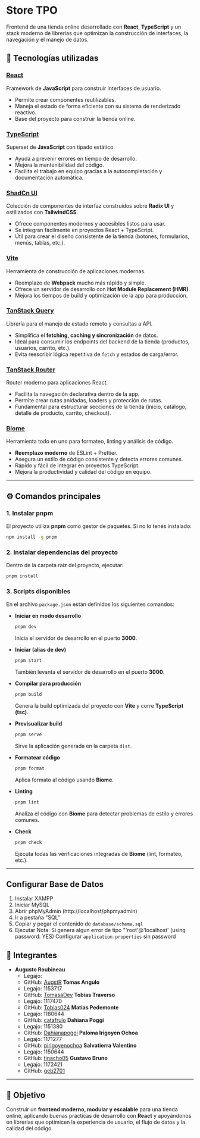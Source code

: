 # Store TPO

Frontend de una tienda online desarrollado con **React**, **TypeScript** y un stack moderno de librerías que optimizan la construcción de interfaces, la navegación y el manejo de datos.

## 🚀 Tecnologías utilizadas

### [React](https://es.react.dev)

Framework de **JavaScript** para construir interfaces de usuario.

- Permite crear componentes reutilizables.
- Maneja el estado de forma eficiente con su sistema de renderizado reactivo.
- Base del proyecto para construir la tienda online.

### [TypeScript](https://www.typescriptlang.org)

Superset de **JavaScript** con tipado estático.

- Ayuda a prevenir errores en tiempo de desarrollo.
- Mejora la mantenibilidad del código.
- Facilita el trabajo en equipo gracias a la autocompletación y documentación automática.

### [ShadCn UI](https://ui.shadcn.com)

Colección de componentes de interfaz construidos sobre **Radix UI** y estilizados con **TailwindCSS**.

- Ofrece componentes modernos y accesibles listos para usar.
- Se integran fácilmente en proyectos React + TypeScript.
- Útil para crear el diseño consistente de la tienda (botones, formularios, menús, tablas, etc.).

### [Vite](https://vite.dev)

Herramienta de construcción de aplicaciones modernas.

- Reemplazo de **Webpack** mucho más rápido y simple.
- Ofrece un servidor de desarrollo con **Hot Module Replacement (HMR)**.
- Mejora los tiempos de build y optimización de la app para producción.

### [TanStack Query](https://tanstack.com/query/latest)

Librería para el manejo de estado remoto y consultas a API.

- Simplifica el **fetching, caching y sincronización** de datos.
- Ideal para consumir los endpoints del backend de la tienda (productos, usuarios, carrito, etc.).
- Evita reescribir lógica repetitiva de `fetch` y estados de carga/error.

### [TanStack Router](https://tanstack.com/router/latest)

Router moderno para aplicaciones React.

- Facilita la navegación declarativa dentro de la app.
- Permite crear rutas anidadas, loaders y protección de rutas.
- Fundamental para estructurar secciones de la tienda (inicio, catálogo, detalle de producto, carrito, checkout).

### [Biome](https://biomejs.dev)

Herramienta todo en uno para formateo, linting y análisis de código.

- **Reemplazo moderno** de ESLint + Prettier.
- Asegura un estilo de código consistente y detecta errores comunes.
- Rápido y fácil de integrar en proyectos TypeScript.
- Mejora la productividad y calidad del código en equipo.

---

## ⚙️ Comandos principales

### 1. Instalar pnpm

El proyecto utiliza **pnpm** como gestor de paquetes. Si no lo tenés instalado:

```bash
npm install -g pnpm
```

### 2. Instalar dependencias del proyecto

Dentro de la carpeta raíz del proyecto, ejecutar:

```bash
pnpm install
```

### 3. Scripts disponibles

En el archivo `package.json` están definidos los siguientes comandos:

- **Iniciar en modo desarrollo**

  ```bash
  pnpm dev
  ```

  Inicia el servidor de desarrollo en el puerto **3000**.

- **Iniciar (alias de dev)**

  ```bash
  pnpm start
  ```

  También levanta el servidor de desarrollo en el puerto **3000**.

- **Compilar para producción**

  ```bash
  pnpm build
  ```

  Genera la build optimizada del proyecto con **Vite** y corre **TypeScript (tsc)**.

- **Previsualizar build**

  ```bash
  pnpm serve
  ```

  Sirve la aplicación generada en la carpeta `dist`.

- **Formatear código**

  ```bash
  pnpm format
  ```

  Aplica formato al código usando **Biome**.

- **Linting**

  ```bash
  pnpm lint
  ```

  Analiza el código con **Biome** para detectar problemas de estilo y errores comunes.

- **Check**
  ```bash
  pnpm check
  ```
  Ejecuta todas las verificaciones integradas de **Biome** (lint, formateo, etc.).

---
## Configurar Base de Datos

1. Instalar XAMPP
2. Iniciar MySQL
3. Abrir phpMyAdmin (http://localhost/phpmyadmin)
4. Ir a pestaña "SQL"
5. Copiar y pegar el contenido de `database/schema.sql`
6. Ejecutar
Nota: Si genera algun error de tipo "'root'@'localhost' (using password: YES) Configurar `application.properties` sin password

## 👥 Integrantes

- **Augusto Roubineau**
  - Legajo: 
  - GitHub: [AugstR](https://github.com/AugstR)
 **Tomas Angulo**
  - Legajo: 1153717
  - GitHub: [TomasaDev](https://github.com/TomasADev)
   **Tobías Traverso**
  - Legajo: 1117470
  - GitHub: [Tobias024](https://github.com/Tobias024)
     **Matias Pedemonte**
  - Legajo: 1180644
  - GitHub: [catafrulo](https://github.com/catafrulo)
     **Dahiana Poggi**
  - Legajo: 1151380
  - GitHub: [Dahianapoggi](https://github.com/Dahianapoggi)
     **Paloma Irigoyen Ochoa**
  - Legajo: 1171277
  - GitHub: [pirigoyenochoa](https://github.com/pirigoyenochoa)
       **Salvatierra Valentino**
  - Legajo: 1150644
  - GitHub: [tinacho05](https://github.com/tinacho05)
       **Gustavo Bruno**
  - Legajo: 1172421
  - GitHub: [geb2701](https://github.com/geb2701)
---

## 📌 Objetivo

Construir un **frontend moderno, modular y escalable** para una tienda online, aplicando buenas prácticas de desarrollo con **React** y apoyándonos en librerías que optimicen la experiencia de usuario, el flujo de datos y la calidad del código.
